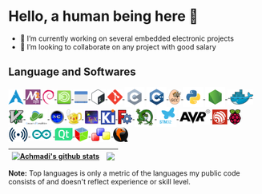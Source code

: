 # Hello, a human being here 👋

- 🔭 I’m currently working on several embedded electronic projects
- 👯 I’m looking to collaborate on any project with good salary

## Language and Softwares

<a href="https://archlinux.org/"> <img src="https://raw.githubusercontent.com/mekatronik-achmadi/mekatronik-achmadi/main/github_readme_icons/arch.png" align="center" alt="Arch-Linux" height="30px"/> </a>
<a href="https://www.msys2.org/"> <img src="https://raw.githubusercontent.com/mekatronik-achmadi/mekatronik-achmadi/main/github_readme_icons/msys2.png" align="center" alt="MSYS2" height="30px"/> </a>
<a href="https://www.debian.org/"> <img src="https://raw.githubusercontent.com/mekatronik-achmadi/mekatronik-achmadi/main/github_readme_icons/debian.svg" align="center" alt="Debian" height="30px"/> </a>
<a href="https://mate-desktop.org/"> <img src="https://raw.githubusercontent.com/mekatronik-achmadi/mekatronik-achmadi/main/github_readme_icons/mate.svg" align="center" alt="Mate-Desktop" height="30px"/> </a>
<a href="http://openbox.org"> <img src="https://raw.githubusercontent.com/mekatronik-achmadi/mekatronik-achmadi/main/github_readme_icons/openbox.svg" align="center" alt="Openbox WM" height="30px"/> </a>
<a href="https://www.gnu.org/software/bash/"> <img src="https://raw.githubusercontent.com/mekatronik-achmadi/mekatronik-achmadi/main/github_readme_icons/bash.svg" align="center" alt="GNU Bash" height="30px"/> </a>
<a href="https://git-scm.com/"> <img src="https://raw.githubusercontent.com/mekatronik-achmadi/mekatronik-achmadi/main/github_readme_icons/git.svg" align="center" alt="Git SCM" height="30px"/> </a>
<a href="https://www.iso-9899.info/wiki/Main_Page"> <img src="https://raw.githubusercontent.com/mekatronik-achmadi/mekatronik-achmadi/main/github_readme_icons/c.svg" align="center" alt="C" height="40px"/> </a>
<a href="https://isocpp.org/"> <img src="https://raw.githubusercontent.com/mekatronik-achmadi/mekatronik-achmadi/main/github_readme_icons/cpp.svg" align="center" alt="C++" height="40px"/> </a>
<a href="https://gcc.gnu.org/"> <img src="https://raw.githubusercontent.com/mekatronik-achmadi/mekatronik-achmadi/main/github_readme_icons/gcc.svg" align="center" alt="GCC" height="30px"/> </a>
<a href="https://www.python.org"> <img src="https://raw.githubusercontent.com/mekatronik-achmadi/mekatronik-achmadi/main/github_readme_icons/python.svg" align="center" alt="Python" height="40px"/> </a>
<a href="https://nodejs.org"> <img src="https://raw.githubusercontent.com/mekatronik-achmadi/mekatronik-achmadi/main/github_readme_icons/node.svg" align="center" alt="NodeJS" height="40px"/> </a>
<a href="https://www.docker.com/"> <img src="https://raw.githubusercontent.com/mekatronik-achmadi/mekatronik-achmadi/main/github_readme_icons/docker.png" align="center" alt="Docker" height="30px"/> </a>
<a href="https://www.vim.org/"> <img src="https://raw.githubusercontent.com/mekatronik-achmadi/mekatronik-achmadi/main/github_readme_icons/vim.svg" align="center" alt="Vim" height="30px"/> </a>
<a href="https://github.com/neoclide/coc.nvim"> <img src="https://raw.githubusercontent.com/mekatronik-achmadi/mekatronik-achmadi/main/github_readme_icons/coc.png" align="center" alt="Vim-CoC" height="30px"/> </a>
<a href="https://midnight-commander.org/"> <img src="https://raw.githubusercontent.com/mekatronik-achmadi/mekatronik-achmadi/main/github_readme_icons/mc.png" align="center" alt="Midnight Commander" height="30px"/> </a>
<a href="https://geany.org/"> <img src="https://raw.githubusercontent.com/mekatronik-achmadi/mekatronik-achmadi/main/github_readme_icons/geany.svg" align="center" alt="Geany" height="30px"/> </a>
<a href="https://www.tug.org/texlive/"> <img src="https://raw.githubusercontent.com/mekatronik-achmadi/mekatronik-achmadi/main/github_readme_icons/tex.svg" align="center" alt="TeXLive" height="30px"/> </a>
<a href="https://www.kicad.org/"> <img src="https://raw.githubusercontent.com/mekatronik-achmadi/mekatronik-achmadi/main/github_readme_icons/kicad.png" align="center" alt="KiCAD" height="30px"/> </a>
<a href="https://www.freecad.org/"> <img src="https://raw.githubusercontent.com/mekatronik-achmadi/mekatronik-achmadi/main/github_readme_icons/fcad.svg" align="center" alt="FreeCAD" height="30px"/> </a>
<a href="https://www.chibios.org/"> <img src="https://raw.githubusercontent.com/mekatronik-achmadi/mekatronik-achmadi/main/github_readme_icons/chibios.png" align="center" alt="ChibiOS/RT" height="40px"/> </a>
<a href="https://www.st.com/en/microcontrollers-microprocessors/stm32-32-bit-arm-cortex-mcus.html"> <img src="https://raw.githubusercontent.com/mekatronik-achmadi/mekatronik-achmadi/main/github_readme_icons/stm32.png" align="center" alt="STM32" height="40px"/> </a>
<a href="https://www.microchip.com/en-us/products/microcontrollers-and-microprocessors/8-bit-mcus/avr-mcus"> <img src="https://raw.githubusercontent.com/mekatronik-achmadi/mekatronik-achmadi/main/github_readme_icons/avr.svg" align="center" alt="AVR" height="30px"/> </a>
<a href="https://www.espressif.com/en/products/socs/esp32"> <img src="https://raw.githubusercontent.com/mekatronik-achmadi/mekatronik-achmadi/main/github_readme_icons/esp32.png" align="center" alt="ESP32" height="30px"/> </a>
<a href="https://www.raspberrypi.com/"> <img src="https://raw.githubusercontent.com/mekatronik-achmadi/mekatronik-achmadi/main/github_readme_icons/raspi.svg" align="center" alt="RaspberryPi" height="30px"/> </a>
<a href="https://lora-alliance.org/"> <img src="https://raw.githubusercontent.com/mekatronik-achmadi/mekatronik-achmadi/main/github_readme_icons/lora.png" align="center" alt="LoRA" height="30px"/> </a>
<a href="https://www.arduino.cc/"> <img src="https://raw.githubusercontent.com/mekatronik-achmadi/mekatronik-achmadi/main/github_readme_icons/arduino.svg" align="center" alt="Arduino" height="25px"/> </a>
<a href="https://www.qt.io/"> <img src="https://raw.githubusercontent.com/mekatronik-achmadi/mekatronik-achmadi/main/github_readme_icons/qt.svg" align="center" alt="Qt" height="25px"/> </a>
<a href="https://gtk.org/"> <img src="https://raw.githubusercontent.com/mekatronik-achmadi/mekatronik-achmadi/main/github_readme_icons/gtk.svg" align="center" alt="Gtk" height="30px"/> </a>
<a href="https://wxwidgets.org/"> <img src="https://raw.githubusercontent.com/mekatronik-achmadi/mekatronik-achmadi/main/github_readme_icons/wx.svg" align="center" alt="wxWidget" height="30px"/> </a>
<a href="https://www.qemu.org/"> <img src="https://raw.githubusercontent.com/mekatronik-achmadi/mekatronik-achmadi/main/github_readme_icons/qemu.png" align="center" alt="QEMU" height="30px"/> </a>

| <a href="https://github.com/mekatronik-achmadi/github-readme-stats"><img align="center" src="https://github-readme-stats.vercel.app/api?username=mekatronik-achmadi&show_icons=true&include_all_commits=true&hide_border=true" alt="Achmadi's github stats" /></a> | <a href="https://github.com/mekatronik-achmadi/github-readme-stats"><img align="center" src="https://github-readme-stats.vercel.app/api/top-langs/?username=mekatronik-achmadi&layout=compact&hide_border=true" /></a> |
| ------------------------------------------------------------------------------------------------------------------------------------------------------------------------------------------------------------------------------------------------------------------ | ---------------------------------------------------------------------------------------------------------------------------------------------------------------------------------------------------------------------- |

<b>Note:</b> Top languages is only a metric of the languages my public code consists of and doesn't reflect experience or skill level.
